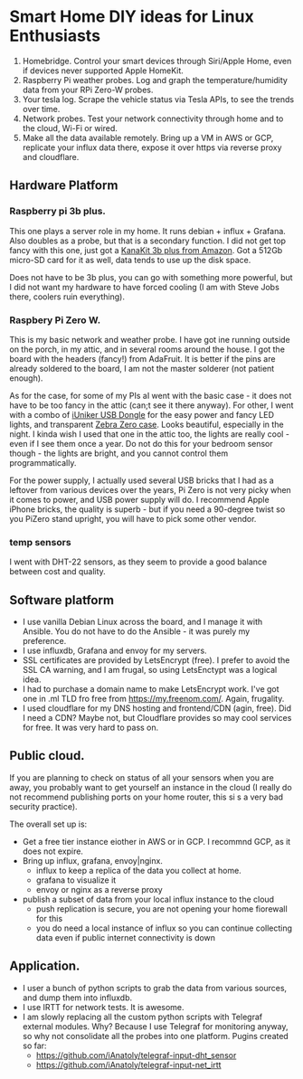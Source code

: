 # Smart Home DIY ideas for Linux Enthusiasts

1. Homebridge. Control your smart devices through Siri/Apple Home, even if devices never supported Apple HomeKit.
2. Raspberry Pi weather probes. Log and graph the temperature/humidity data from your RPi Zero-W probes.
3. Your tesla log. Scrape the vehicle status via Tesla APIs, to see the trends over time.
4. Network probes. Test your network connectivity through home and to the cloud, Wi-Fi or wired. 
5. Make all the data available remotely. Bring up a VM in AWS or GCP, replicate your influx data there, expose it over https via reverse proxy and cloudflare.

## Hardware Platform

### Raspberry pi 3b plus. 

This one plays a server role in my home. It runs debian + influx + Grafana. Also doubles as a probe, but that is a secondary function. 
I did not get top fancy with this one, just got a [KanaKit 3b plus from Amazon](https://www.amazon.com/gp/product/B07BC7BMHY/). 
Got a 512Gb micro-SD card for it as well, data tends to use up the disk space. 

Does not have to be 3b plus, you can go with something more powerful, but I did not want my hardware to have forced cooling (I am with Steve Jobs there, coolers ruin everything). 

### Raspbery Pi Zero W. 

This is my basic network and weather probe. I have got ine running outside on the porch, in  my attic, and in several rooms around the house. 
I got the board with the headers (fancy!) from AdaFruit. It is better if the pins are already soldered to the board, I am not the master solderer (not patient enough). 

As for the case, for some of my PIs aI went with the basic case - it does not have to be too fancy in the attic (can;t see it there anyway). 
For other, I went with a combo of [iUniker USB Dongle](https://www.amazon.com/gp/product/B07NKNBZYG/) for the easy power and fancy LED lights, and transparent [Zebra Zero case](https://www.amazon.com/gp/product/B01F9SHIG6/). Looks beautiful, especially in the night. I kinda wish I used that one in the attic too, the lights are really cool - even if I see them once a year. Do not do this for your bedroom sensor though - the lights are bright, and you cannot control them programmatically. 

For the power supply, I actually used several USB bricks that I had as a leftover from various devices over the years, Pi Zero is not very picky when it comes to power, and USB power supply will do. I recommend Apple iPhone bricks, the quality is superb - but if you need a 90-degree twist so you PiZero stand upright, you will have to pick some other vendor. 

### temp sensors

I went with DHT-22 sensors, as they seem to provide a good balance between cost and quality. 

## Software platform

- I use vanilla Debian Linux across the board, and I manage it with Ansible. You do not have to do the Ansible - it was purely my preference. 
- I use influxdb, Grafana and envoy for my servers. 
- SSL certificates are provided by LetsEncrypt (free). I prefer to avoid the SSL CA warning, and I am frugal, so using LetsEnctypt was a logical idea. 
- I had to purchase a domain name to make LetsEncrypt work. I've got one in .ml TLD fro free from https://my.freenom.com/. Again, frugality. 
- I used cloudflare for my DNS hosting and frontend/CDN (agin, free). Did I need a CDN? Maybe not, but Cloudflare provides so may cool services for free. It was very hard to pass on. 

## Public cloud.

If you are planning to check on status of all your sensors when you are away, you probably want to get yourself an instance in the cloud (I really do not recommend publishing ports on your home router, this si s a very bad security practice). 

The overall set up is:
- Get a free tier instance eiother in AWS or in GCP. I recommnd GCP, as it does not expire. 
- Bring up influx, grafana, envoy|nginx. 
  - influx to keep a replica of the data you collect at home. 
  - grafana to visualize it
  - envoy or nginx as a reverse proxy
- publish a subset of data from your local influx instance to the cloud
   - push replication is secure, you are not opening your home fiorewall for this
   - you do need a local instance of influx so you can continue collecting data even if public internet connectivity is down

## Application.
- I user a bunch of python scripts to grab the data from various sources, and dump them into influxdb.
- I use IRTT for network tests. It is awesome.
- I am slowly replacing all the custom python scripts with Telegraf external modules. Why? Because I use Telegraf for monitoring anyway, so why not consolidate all the probes into one platform. Pugins created so far:
  - https://github.com/iAnatoly/telegraf-input-dht_sensor
  - https://github.com/iAnatoly/telegraf-input-net_irtt




